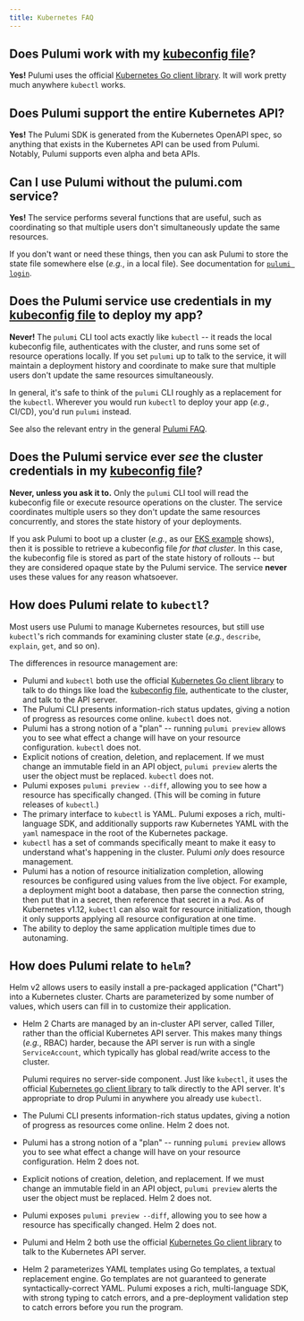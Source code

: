 ```yaml
---
title: Kubernetes FAQ
---
```


## Does Pulumi work with my [kubeconfig file][kubeconfig]?

**Yes!** Pulumi uses the official [Kubernetes Go client library][client-go]. It
will work pretty much anywhere `kubectl` works.

## Does Pulumi support the entire Kubernetes API?

**Yes!** The Pulumi SDK is generated from the Kubernetes OpenAPI spec, so anything that exists in
the Kubernetes API can be used from Pulumi. Notably, Pulumi supports even alpha and beta APIs.

## Can I use Pulumi without the pulumi.com service?

**Yes!** The service performs several functions that are useful, such as coordinating so that
multiple users don't simultaneously update the same resources.

If you don't want or need these things, then you can ask Pulumi to store the state file somewhere
else (_e.g._, in a local file). See documentation for [`pulumi login`][login].

## Does the Pulumi service use credentials in my [kubeconfig file][kubeconfig] to deploy my app?

**Never!** The `pulumi` CLI tool acts exactly like `kubectl` -- it reads the local kubeconfig file,
authenticates with the cluster, and runs some set of resource operations locally. If you set
`pulumi` up to talk to the service, it will maintain a deployment history and coordinate to make
sure that multiple users don't update the same resources simultaneously.

In general, it's safe to think of the `pulumi` CLI roughly as a replacement for the `kubectl`.
Wherever you would run `kubectl` to deploy your app (_e.g._, CI/CD), you'd run `pulumi` instead.

See also the relevant entry in the general [Pulumi FAQ](/reference/faq.html).

## Does the Pulumi service ever _see_ the cluster credentials in my [kubeconfig file][kubeconfig]?

**Never, unless you ask it to.** Only the `pulumi` CLI tool will read the kubeconfig file or execute
resource operations on the cluster. The service coordinates multiple users so they don't update the
same resources concurrently, and stores the state history of your deployments.

If you ask Pulumi to boot up a cluster (_e.g._, as our [EKS example][eks] shows), then it is
possible to retrieve a kubeconfig file _for that cluster_. In this case, the kubeconfig file is
stored as part of the state history of rollouts -- but they are considered opaque state by the
Pulumi service. The service **never** uses these values for any reason whatsoever.

## How does Pulumi relate to `kubectl`?

Most users use Pulumi to manage Kubernetes resources, but still use `kubectl`'s rich commands for
examining cluster state (_e.g._, `describe`, `explain`, `get`, and so on).

The differences in resource management are:

* Pulumi and `kubectl` both use the official [Kubernetes Go client library][client-go] to talk to do
  things like load the [kubeconfig file][kubeconfig], authenticate to the cluster, and talk to the
  API server.
* The Pulumi CLI presents information-rich status updates, giving a notion of progress as resources
  come online. `kubectl` does not.
* Pulumi has a strong notion of a "plan" -- running `pulumi preview` allows you to see what effect
  a change will have on your resource configuration. `kubectl` does not.
* Explicit notions of creation, deletion, and replacement. If we must change an immutable field in
  an API object, `pulumi preview` alerts the user the object must be replaced. `kubectl` does not.
* Pulumi exposes `pulumi preview --diff`, allowing you to see how a resource has specifically
  changed. (This will be coming in future releases of `kubectl`.)
* The primary interface to `kubectl` is YAML. Pulumi exposes a rich, multi-language SDK, and
  additionally supports raw Kubernetes YAML with the `yaml` namespace in the root of the Kubernetes
  package.
* `kubectl` has a set of commands specifically meant to make it easy to understand what's happening
  in the cluster. Pulumi _only_ does resource management.
* Pulumi has a notion of resource initialization completion, allowing resources be configured using
  values from the live object. For example, a deployment might boot a database, then parse the
  connection string, then put that in a secret, then reference that secret in a `Pod`. As of
  Kubernetes v1.12, `kubectl` can also wait for resource initialization, though it only supports
  applying all resource configuration at one time.
* The ability to deploy the same application multiple times due to autonaming.

## How does Pulumi relate to `helm`?

Helm v2 allows users to easily install a pre-packaged application ("Chart") into a Kubernetes
cluster. Charts are parameterized by some number of values, which users can fill in to customize
their application.

* Helm 2 Charts are managed by an in-cluster API server, called Tiller, rather than the official
  Kubernetes API server. This makes many things (_e.g._, RBAC) harder, because the API server is run
  with a single `ServiceAccount`, which typically has global read/write access to the cluster.

  Pulumi requires no server-side component. Just like `kubectl`, it uses the official [Kubernetes go
  client library][client-go] to talk directly to the API server. It's appropriate to drop Pulumi in
  anywhere you already use `kubectl`.
* The Pulumi CLI presents information-rich status updates, giving a notion of progress as resources
  come online. Helm 2 does not.
* Pulumi has a strong notion of a "plan" -- running `pulumi preview` allows you to see what effect
  a change will have on your resource configuration. Helm 2 does not.
* Explicit notions of creation, deletion, and replacement. If we must change an immutable field in
  an API object, `pulumi preview` alerts the user the object must be replaced. Helm 2 does not.
* Pulumi exposes `pulumi preview --diff`, allowing you to see how a resource has specifically
  changed. Helm 2 does not.
* Pulumi and Helm 2 both use the official [Kubernetes Go client library][client-go] to talk to the
  Kubernetes API server.
* Helm 2 parameterizes YAML templates using Go templates, a textual replacement engine. Go templates
  are not guaranteed to generate syntactically-correct YAML. Pulumi exposes a rich, multi-language
  SDK, with strong typing to catch errors, and a pre-deployment validation step to catch errors
  before you run the program.


[kubeconfig]: https://kubernetes.io/docs/concepts/configuration/organize-cluster-access-kubeconfig/
[client-go]: https://github.com/kubernetes/client-go
[login]: https://pulumi.io/reference/cli/pulumi_login.html
[eks]: https://github.com/pulumi/examples/tree/master/aws-ts-eks
